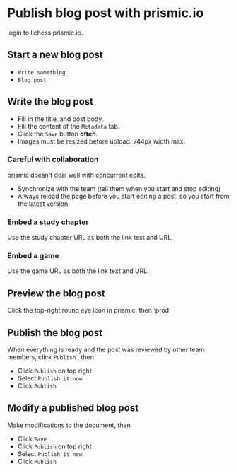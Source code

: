Publish blog post with prismic.io
=================================

login to lichess.prismic.io.

Start a new blog post
------------------------

- `Write something`
- `Blog post`

Write the blog post
----------------------

- Fill in the title, and post body.
- Fill the content of the `Metadata` tab.
- Click the `Save` button **often**.
- Images must be resized before upload. 744px width max.

### Careful with collaboration

prismic doesn't deal well with concurrent edits.

- Synchronize with the team (tell them when you start and stop editing)
- Always reload the page before you start editing a post, so you start from the latest version

### Embed a study chapter

Use the study chapter URL as both the link text and URL.

### Embed a game

Use the game URL as both the link text and URL.

Preview the blog post
------------------------

Click the top-right round eye icon in prismic, then 'prod'

Publish the blog post
------------------------

When everything is ready and the post was reviewed by other team members,
click `Publish` , then

- Click `Publish` on top right
- Select `Publish it now`
- Click `Publish`

Modify a published blog post
-------------------------------

Make modifications to the document, then

- Click `Save`
- Click `Publish` on top right
- Select `Publish it now`
- Click `Publish`
